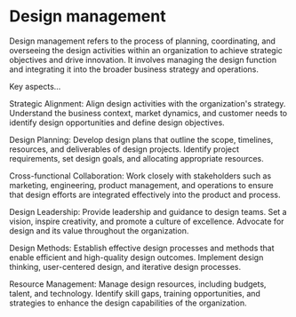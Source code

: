 # Design management 

Design management refers to the process of planning, coordinating, and overseeing the design activities within an organization to achieve strategic objectives and drive innovation. It involves managing the design function and integrating it into the broader business strategy and operations. 

Key aspects…

Strategic Alignment: Align design activities with the organization's  strategy. Understand the business context, market dynamics, and customer needs to identify design opportunities and define design objectives.

Design Planning: Develop design plans that outline the scope, timelines, resources, and deliverables of design projects. Identify project requirements, set design goals, and allocating appropriate resources.

Cross-functional Collaboration: Work closely with stakeholders such as marketing, engineering, product management, and operations to ensure that design efforts are integrated effectively into the product and process.

Design Leadership: Provide leadership and guidance to design teams. Set a vision, inspire creativity, and promote a culture of excellence. Advocate for design and its value throughout the organization.

Design Methods: Establish effective design processes and methods that enable efficient and high-quality design outcomes. Implement design thinking, user-centered design, and iterative design processes.

Resource Management: Manage design resources, including budgets, talent, and technology. Identify skill gaps, training opportunities, and strategies to enhance the design capabilities of the organization.
